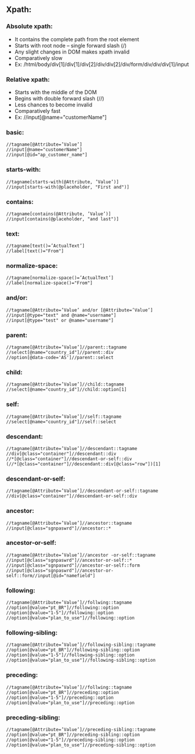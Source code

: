 ## Xpath:

### Absolute xpath:
 - It contains the complete path from the root element 
 - Starts with root node – single forward slash (/)
 - Any slight changes in DOM makes xpath invalid 
 - Comparatively slow
 - Ex: /html/body/div[1]/div[1]/div[2]/div/div[2]/div/form/div/div/div[1]/input


### Relative xpath:
- Starts with the middle of the DOM
- Begins with double forward slash (//)
- Less chances to become invalid
- Comparatively fast
- Ex: //input[@name="customerName"]


### basic:  
    //tagname[@Attribute=’Value’]
    //input[@name="customerName"]
    //input[@id="ap_customer_name"]


### starts-with:  
    //tagname[starts-with(@Attribute, ’Value’)]
    //input[starts-with(@placeholder, "First and")]


### contains:  
    //tagname[contains(@Attribute, ’Value’)]
    //input[contains(@placeholder, "and last")]


### text:  
    //tagname[text()=’ActualText’]
    //label[text()="From"]


### normalize-space:  
    //tagname[normalize-space()=’ActualText’]
    //label[normalize-space()="From"]


### and/or:  
    //tagname[@Attribute=’Value’ and/or [@Attribute=’Value’]
    //input[@type="text" and @name="username"]
    //input[@type="test" or @name="username"]


### parent:  
    //tagname[@Attribute=’Value’]//parent::tagname
    //select[@name="country_id"]//parent::div
    //option[@data-code='AS']//parent::select


### child:  
    //tagname[@Attribute=’Value’]//child::tagname
    //select[@name="country_id"]//child::option[1]


### self:  
    //tagname[@Attribute=’Value’]//self::tagname
    //select[@name="country_id"]//self::select


### descendant:  
    //tagname[@Attribute=’Value’]//descendant::tagname
    //div[@class="container"]//descendant::div
    //*[@class="container"]//descendant-or-self::div
    (//*[@class="container"]//descendant::div[@class="row"])[1]


### descendant-or-self:  
    //tagname[@Attribute=’Value’]//descendant-or-self::tagname
    //div[@class="container"]//descendant-or-self::div


### ancestor:  
    //tagname[@Attribute=’Value’]//ancestor::tagname
    //input[@class="sgnpaswrd"]//ancestor::*


### ancestor-or-self:  
    //tagname[@Attribute=’Value’]//ancestor -or-self::tagname
    //input[@class="sgnpaswrd"]//ancestor-or-self::*
    //input[@class="sgnpaswrd"]//ancestor-or-self::form
    //input[@class="sgnpaswrd"]//ancestor-or-self::form//input[@id="namefield"]


### following:  
    //tagname[@Attribute=’Value’]//follwing::tagname
    //option[@value="pt_BR"]//following::option
    //option[@value="1-5"]//following::option
    //option[@value="plan_to_use"]//following::option


### following-sibling:  
    //tagname[@Attribute=’Value’]//following-sibling::tagname
    //option[@value="pt_BR"]//following-sibling::option
    //option[@value="1-5"]//following-sibling::option
    //option[@value="plan_to_use"]//following-sibling::option


### preceding:  
    //tagname[@Attribute=’Value’]//follwing::tagname
    //option[@value="pt_BR"]//preceding::option
    //option[@value="1-5"]//preceding::option
    //option[@value="plan_to_use"]//preceding::option


### preceding-sibling:  
    //tagname[@Attribute=’Value’]//preceding-sibling::tagname
    //option[@value="pt_BR"]//preceding-sibling::option
    //option[@value="1-5"]//preceding-sibling::option
    //option[@value="plan_to_use"]//preceding-sibling::option

